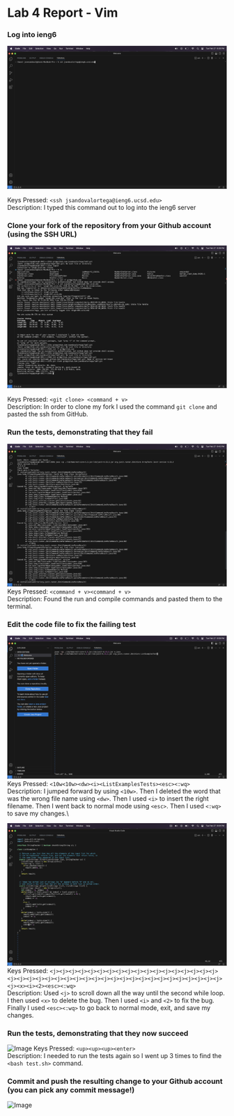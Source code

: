 # Lab 4 Report - Vim

### Log into ieng6

![Image](sshintoieng6.png)

Keys Pressed: ```<ssh jsandovalortega@ieng6.ucsd.edu>```\
Description: I typed this command out to log into the ieng6 server

### Clone your fork of the repository from your Github account (using the SSH URL)

![Image](usesshtogetlab7.png)

Keys Pressed: ``` <git clone> <command + v> ```\
Description: In order to clone my fork I used the command ```git clone``` and pasted the ssh from GitHub. 

### Run the tests, demonstrating that they fail
![Image](bashtestprev.png)
Keys Pressed: ```<command + v><command + v>```\
Description: Found the run and compile commands and pasted them to the terminal. 

### Edit the code file to fix the failing test

![Image](vimfixbashtest.png)
Keys Pressed: ```<10w<10w><dw><i><ListExamplesTests><esc><:wq>```\
Description: I jumped forward by using ```<10w>```. Then I deleted the word that was the wrong file name using ```<dw>```. 
Then I used ```<i>``` to insert the right filename. Then I went back to normal mode using ```<esc>```. Then I used ```<:wq>```
to save my changes.\

![Image](vimfixlistexamples.png)
Keys Pressed: ```<j><j><j><j><j><j><j><j><j><j><j><j><j><j><j><j><j><j><j><j><j><j><j><j><j><j><j><j><j><j><j><j><j><j><j><j><j><j><j><j><j><j><x><i><2><esc><:wq>```\
Description: Used ```<j>``` to scroll down all the way until the second while loop. I then used ```<x>``` to delete the bug. Then I used
```<i>``` and ```<2>``` to fix the bug. Finally I used ```<esc><:wq>``` to go back to normal mode, exit, and save my changes. 

### Run the tests, demonstrating that they now succeed
![Image](fixedbugs.png)
Keys Pressed: ```<up><up><up><enter>```\
Description: I needed to run the tests again so I went up 3 times to find the ```<bash test.sh>``` command. 

### Commit and push the resulting change to your Github account (you can pick any commit message!)
![Image](committing.png)



